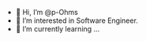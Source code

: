 - 👋 Hi, I’m @p-Ohms
- 👀 I’m interested in Software Engineer.
- 🌱 I’m currently learning ...

<!---
p-Ohms/p-Ohms is a ✨ special ✨ repository because its `README.md` (this file) appears on your GitHub profile.
You can click the Preview link to take a look at your changes.
--->
